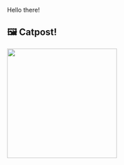 Hello there!



## 🖼️ Catpost!

<sub>
    <img src="https://cdn2.thecatapi.com/images/4p6.jpg" height="256">
</sub>

